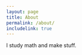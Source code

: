 ```yaml
---
layout: page
title: About
permalink: /about/
includelink: true
---
```


I study math and make stuff.
